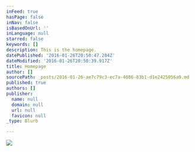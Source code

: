 ```yaml
---
inFeed: true
hasPage: false
inNav: false
isBasedOnUrl: ''
inLanguage: null
starred: false
keywords: []
description: This is the homepage.
datePublished: '2016-01-26T20:50:47.284Z'
dateModified: '2016-01-26T20:50:39.917Z'
title: Homepage
author: []
sourcePath: _posts/2016-01-26-ae7c79c3-ec7a-4086-83b1-d1e2425056a9.md
published: true
authors: []
publisher:
  name: null
  domain: null
  url: null
  favicon: null
_type: Blurb

---
```

![](https://s3-us-west-2.amazonaws.com/the-grid-img/p/58983b08e14b8b9b209d362aa43e8b62e8eab4e8.jpg)